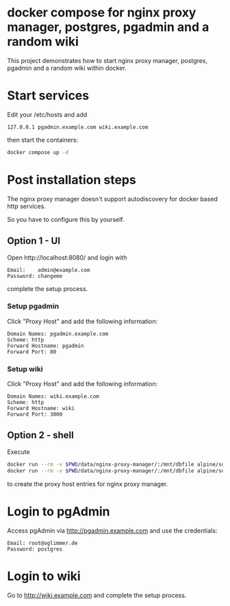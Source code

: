 # docker compose for nginx proxy manager, postgres, pgadmin and a random wiki

This project demonstrates how to start nginx proxy manager, postgres, pgadmin and a random wiki within docker.

# Start services

Edit your /etc/hosts and add

```
127.0.0.1 pgadmin.example.com wiki.example.com
```

then start the containers:

```bash
docker compose up -d
```

# Post installation steps

The nginx proxy manager doesn't support autodiscovery for docker based http services.

So you have to configure this by yourself.

## Option 1 - UI

Open http://localhost:8080/ and login with

```
Email:    admin@example.com
Password: changeme
```

complete the setup process.

### Setup pgadmin

Click "Proxy Host" and add the following information:

```
Domain Names: pgadmin.example.com
Scheme: http
Forward Hostname: pgadmin
Forward Port: 80
```

### Setup wiki

Click "Proxy Host" and add the following information:

```
Domain Names: wiki.example.com
Scheme: http
Forward Hostname: wiki
Forward Port: 3000
```

## Option 2 - shell

Execute

```bash
docker run --rm -v $PWD/data/nginx-proxy-manager/:/mnt/dbfile alpine/sqlite /mnt/dbfile/database.sqlite "INSERT INTO proxy_host VALUES(1,'2023-11-30 19:04:19','2023-11-30 19:04:19',1,0,'[\"pgadmin.example.com\"]','pgadmin',80,0,0,0,0,0,'','{\"letsencrypt_agree\":false,\"dns_challenge\":false,\"nginx_online\":true,\"nginx_err\":null}',0,0,'http',1,'[]',0,0);"
docker run --rm -v $PWD/data/nginx-proxy-manager/:/mnt/dbfile alpine/sqlite /mnt/dbfile/database.sqlite "INSERT INTO proxy_host VALUES(2,'2023-11-30 19:08:02','2023-11-30 19:08:02',1,0,'[\"wiki.example.com\"]','wiki',3000,0,0,0,0,0,'','{\"letsencrypt_agree\":false,\"dns_challenge\":false,\"nginx_online\":true,\"nginx_err\":null}',0,0,'http',1,'[]',0,0);"
```

to create the proxy host entries for nginx proxy manager.

# Login to pgAdmin

Access pgAdmin via http://pgadmin.example.com and use the credentials:

```
Email: root@oglimmer.de
Password: postgres
```

# Login to wiki

Go to http://wiki.example.com and complete the setup process.

